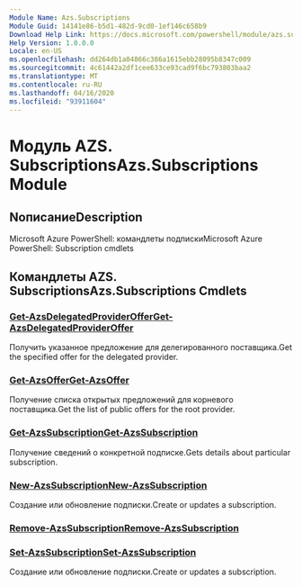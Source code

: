 ```yaml
---
Module Name: Azs.Subscriptions
Module Guid: 14141e86-b5d1-482d-9cd0-1ef146c658b9
Download Help Link: https://docs.microsoft.com/powershell/module/azs.subscriptions
Help Version: 1.0.0.0
Locale: en-US
ms.openlocfilehash: dd264db1a04866c386a1615ebb28095b8347c009
ms.sourcegitcommit: 4c61442a2df1cee633ce93cad9f6bc793803baa2
ms.translationtype: MT
ms.contentlocale: ru-RU
ms.lasthandoff: 04/16/2020
ms.locfileid: "93911604"
---
```

# <span data-ttu-id="a49f4-101">Модуль AZS. Subscriptions</span><span class="sxs-lookup"><span data-stu-id="a49f4-101">Azs.Subscriptions Module</span></span>
## <span data-ttu-id="a49f4-102">Nописание</span><span class="sxs-lookup"><span data-stu-id="a49f4-102">Description</span></span>
<span data-ttu-id="a49f4-103">Microsoft Azure PowerShell: командлеты подписки</span><span class="sxs-lookup"><span data-stu-id="a49f4-103">Microsoft Azure PowerShell: Subscription cmdlets</span></span>

## <span data-ttu-id="a49f4-104">Командлеты AZS. Subscriptions</span><span class="sxs-lookup"><span data-stu-id="a49f4-104">Azs.Subscriptions Cmdlets</span></span>
### [<span data-ttu-id="a49f4-105">Get-AzsDelegatedProviderOffer</span><span class="sxs-lookup"><span data-stu-id="a49f4-105">Get-AzsDelegatedProviderOffer</span></span>](Get-AzsDelegatedProviderOffer.md)
<span data-ttu-id="a49f4-106">Получить указанное предложение для делегированного поставщика.</span><span class="sxs-lookup"><span data-stu-id="a49f4-106">Get the specified offer for the delegated provider.</span></span>

### [<span data-ttu-id="a49f4-107">Get-AzsOffer</span><span class="sxs-lookup"><span data-stu-id="a49f4-107">Get-AzsOffer</span></span>](Get-AzsOffer.md)
<span data-ttu-id="a49f4-108">Получение списка открытых предложений для корневого поставщика.</span><span class="sxs-lookup"><span data-stu-id="a49f4-108">Get the list of public offers for the root provider.</span></span>

### [<span data-ttu-id="a49f4-109">Get-AzsSubscription</span><span class="sxs-lookup"><span data-stu-id="a49f4-109">Get-AzsSubscription</span></span>](Get-AzsSubscription.md)
<span data-ttu-id="a49f4-110">Получение сведений о конкретной подписке.</span><span class="sxs-lookup"><span data-stu-id="a49f4-110">Gets details about particular subscription.</span></span>

### [<span data-ttu-id="a49f4-111">New-AzsSubscription</span><span class="sxs-lookup"><span data-stu-id="a49f4-111">New-AzsSubscription</span></span>](New-AzsSubscription.md)
<span data-ttu-id="a49f4-112">Создание или обновление подписки.</span><span class="sxs-lookup"><span data-stu-id="a49f4-112">Create or updates a subscription.</span></span>

### [<span data-ttu-id="a49f4-113">Remove-AzsSubscription</span><span class="sxs-lookup"><span data-stu-id="a49f4-113">Remove-AzsSubscription</span></span>](Remove-AzsSubscription.md)


### [<span data-ttu-id="a49f4-114">Set-AzsSubscription</span><span class="sxs-lookup"><span data-stu-id="a49f4-114">Set-AzsSubscription</span></span>](Set-AzsSubscription.md)
<span data-ttu-id="a49f4-115">Создание или обновление подписки.</span><span class="sxs-lookup"><span data-stu-id="a49f4-115">Create or updates a subscription.</span></span>

